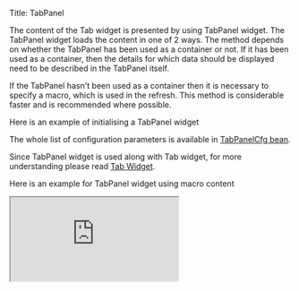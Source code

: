 Title: TabPanel



The content of the Tab widget is presented by using TabPanel widget. The TabPanel widget loads the content in one of 2 ways. The method depends on whether the TabPanel has been used as a container or not. If it has been used as a container, then the details for which data should be displayed need to be described in the TabPanel itself.

If the TabPanel hasn't been used as a container then it is necessary to specify a macro, which is used in the refresh. This method is considerable faster and is recommended where possible.

Here is an example of initialising a TabPanel widget
<script src='http://snippets.ariatemplates.com/snippets/%VERSION%/widgets/tabpanel/Snippet.tpl' defer></script>

The whole list of configuration parameters is available in [TabPanelCfg bean](http://ariatemplates.com/api/#aria.widgets.CfgBeans:TabPanelCfg).

Since TabPanel widget is used along with Tab widget, for more understanding please read [Tab Widget](tab).

Here is an example for TabPanel widget using macro content

<iframe class='samples' src='http://snippets.ariatemplates.com/samples/%VERSION%/widgets/tab/tabpanel/' />
